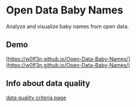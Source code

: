 # Open Data Baby Names

Analyze and visualize baby names from open data.

## Demo
[https://w0lf3n.github.io/Open-Data-Baby-Names/](https://w0lf3n.github.io/Open-Data-Baby-Names/)

## Info about data quality
[data quality criteria page](https://www.business-information-excellence.de/datenqualitaet/86-datenqualitaet-messen-11-datenqualitaets-kriterien)
